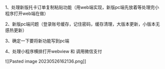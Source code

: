 
1、处理新版托卡订单复制粘贴功能（用web端实现，新版pc端先放着等处理完小程序打开web端在做）

2、新版pc端问题（登录账号缓存，记住密码，缓存清理，大版本更新，小版本无感热更新）

3、确定一下要将新功能写到pc端

4、处理小程序横排打开webview 和 调用微信支付


![[Pasted image 20230526162136.png]]

	


